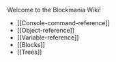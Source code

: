 Welcome to the Blockmania Wiki!

 * [[Console-command-reference]]
 * [[Object-reference]]
 * [[Variable-reference]]
 * [[Blocks]]
 * [[Trees]]